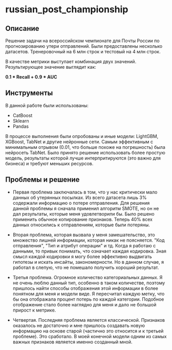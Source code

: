 # russian_post_championship

## Описание
Решение задачи на всероссийском чемпионате для Почты России по прогнозированию утери отправлений. Были предоставлены несколько датасетов. Тренеровочный на 6 млн строк и тестовый на 4 млн строк.

В качестве метрики выступает комбинация двух значений. Результирующее значение выглядит как:

**0.1 * Recall + 0.9 * AUC**

## Инструменты
В данной работе были использованы:
- CatBoost
- Sklearn
- Pandas

В процессе выполнения были опробованы и иные модели: LightGBM, XGBoost, TabNet и другие нейронные сети. Самым эффективным с минимальным отрывом (0.01, что больше похоже на погрешность) была нейросеть TabNet. Было принято решение использовать более простую модель, результаты которой лучше интерпритируются (это важно для бизнеса) и требуют меньших ресурсов. 

## Проблемы и решение
- Первая проблема заключалась в том, что у нас критически мало данных об утерянных посылках. Из всего датасета лишь 3% содержали информацию о потере отправления.
Для решения данной проблемы я сначала применил алгоритм SMOTE, но он не дал результаты, которые меня удовлетворили бы. Было решено применить обычное копирование признаков. Теперь 40% всех данных относились к отправлениям, которые были потеряны.

- Вторая проблема, которая вызвала у меня замешательство, это множество лишней информации, которая никак не поясняется. "Код отправления", "Тип и атрибут операции" и тд. Когда я работаю с данными, то привык понимать, что означает каждая кодировка. Зная смысл каждой кодировки я могу более эффективно выдвигать гипотезы и искать инсайты, закономерности. Но в данном случае, я работал в слепую, что не помешало получить хороший результат.

- Третья проблема. Огромное количество категориальных данных. Я не очень люблю данный тип, особенно в таком количестве, поэтому пришлось найти способы отображения этой информации в более понятном для меня и модели виде. Я пересчитал каждую метку, что бы она отображала процент потерь по каждой категории. Подобное отображение стало более наглядно для меня и дало не большой прирост к метрике.

- Четвертая. Последняя проблема является классической. Признаков оказалось не достаточно и мне пришлось создавать новую информацию на основе старой (частично это относится и к третьей проблеме). Это сработало. В моей конечной модели одним из самых важных признаков является именно созданный мной.
